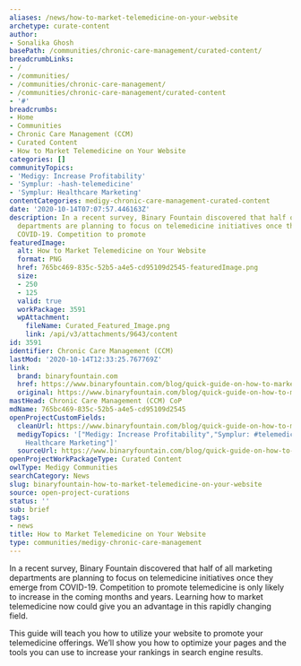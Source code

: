 ```yaml
---
aliases: /news/how-to-market-telemedicine-on-your-website
archetype: curate-content
author:
- Sonalika Ghosh
basePath: /communities/chronic-care-management/curated-content/
breadcrumbLinks:
- /
- /communities/
- /communities/chronic-care-management/
- /communities/chronic-care-management/curated-content
- '#'
breadcrumbs:
- Home
- Communities
- Chronic Care Management (CCM)
- Curated Content
- How to Market Telemedicine on Your Website
categories: []
communityTopics:
- 'Medigy: Increase Profitability'
- 'Symplur: -hash-telemedicine'
- 'Symplur: Healthcare Marketing'
contentCategories: medigy-chronic-care-management-curated-content
date: '2020-10-14T07:07:57.446163Z'
description: In a recent survey, Binary Fountain discovered that half of all marketing
  departments are planning to focus on telemedicine initiatives once they emerge from
  COVID-19. Competition to promote
featuredImage:
  alt: How to Market Telemedicine on Your Website
  format: PNG
  href: 765bc469-835c-52b5-a4e5-cd95109d2545-featuredImage.png
  size:
  - 250
  - 125
  valid: true
  workPackage: 3591
  wpAttachment:
    fileName: Curated_Featured_Image.png
    link: /api/v3/attachments/9643/content
id: 3591
identifier: Chronic Care Management (CCM)
lastMod: '2020-10-14T12:33:25.767769Z'
link:
  brand: binaryfountain.com
  href: https://www.binaryfountain.com/blog/quick-guide-on-how-to-market-telemedicine-on-your-website/
  original: https://www.binaryfountain.com/blog/quick-guide-on-how-to-market-telemedicine-on-your-website/
mastHead: Chronic Care Management (CCM) CoP
mdName: 765bc469-835c-52b5-a4e5-cd95109d2545
openProjectCustomFields:
  cleanUrl: https://www.binaryfountain.com/blog/quick-guide-on-how-to-market-telemedicine-on-your-website/
  medigyTopics: '["Medigy: Increase Profitability","Symplur: #telemedicine","Symplur:
    Healthcare Marketing"]'
  sourceUrl: https://www.binaryfountain.com/blog/quick-guide-on-how-to-market-telemedicine-on-your-website/
openProjectWorkPackageType: Curated Content
owlType: Medigy Communities
searchCategory: News
slug: binaryfountain-how-to-market-telemedicine-on-your-website
source: open-project-curations
status: ''
sub: brief
tags:
- news
title: How to Market Telemedicine on Your Website
type: communities/medigy-chronic-care-management
---
```


<p>In&nbsp;a recent&nbsp;survey, Binary Fountain discovered that half of all marketing departments are planning to focus on telemedicine initiatives once they emerge from COVID-19. Competition to promote telemedicine is only likely to increase in the coming months and years. Learning how to market telemedicine now could give you an advantage in this rapidly changing field.</p><p>This guide will teach you how to utilize your website to promote your telemedicine offerings. We’ll show you how to optimize your pages and the tools you can use to increase your rankings in&nbsp;search engine&nbsp;results.</p>